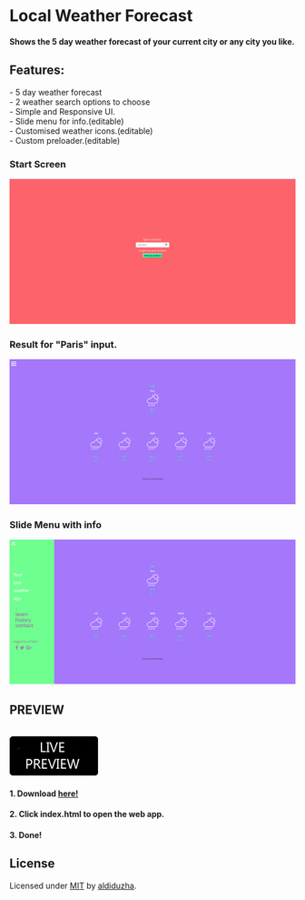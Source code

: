 ﻿<h1>Local Weather Forecast</h1>
<h4>Shows the 5 day weather forecast of your current city or any city you like.</h4>

<h2> Features: </h2>
- 5 day weather forecast</br>
- 2 weather search options to choose</br>
- Simple and Responsive UI.</br>
- Slide menu for info.(editable)</br>
- Customised weather icons.(editable)</br>
- Custom preloader.(editable)</br>

<h3> Start Screen </h3>
<img src="startscreen.png"/>

<h3> Result for "Paris" input. </h3>
<img src="result.png"/>

<h3> Slide Menu with info </h3>
<img src="menu.png"/>


<h2> PREVIEW </h2>
</br>
<a href="aldiduzha.com/projects/local-weather" target="_blank"><img src="live_preview.png"/>
</a>


<h4>1. Download
<a href="https://github.com/aldiduzha/local-weather/archive/master.zip" target="_blank">here!
</a></h4>
<h4>2. Click index.html to open the web app. </h4>
<h4>3. Done!</h4>

<h2>License</h2>

Licensed under [MIT](LICENSE) by [aldiduzha](http://aldiduzha.com).
